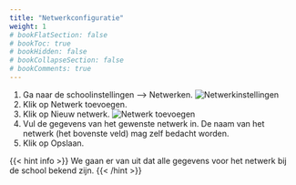 ```yaml
---
title: "Netwerkconfiguratie"
weight: 1
# bookFlatSection: false
# bookToc: true
# bookHidden: false
# bookCollapseSection: false
# bookComments: true
---
```


1. Ga naar de schoolinstellingen --> Netwerken.
    ![Netwerkinstellingen](/network-settings.png)
2. Klik op Netwerk toevoegen.
3. Klik op Nieuw netwerk.
    ![Netwerk toevoegen](/new-network.png)
4. Vul de gegevens van het gewenste netwerk in.
    De naam van het netwerk (het bovenste veld) mag zelf bedacht worden.
5. Klik op Opslaan.

{{< hint info >}}
  We gaan er van uit dat alle gegevens voor het netwerk
  bij de school bekend zijn.
{{< /hint >}}
